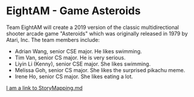 
# EightAM - Game Asteroids

Team EightAM will create a 2019 version of the classic multidirectional shooter arcade game "Asteroids" which was originally released in 1979 by Atari, Inc. The team members include:

* Adrian Wang, senior CSE major. He likes swimming.
* Tim Van, senior CS major. He is very serious.
* Liyin Li (Kenny), senior CSE major. She likes swimming.
* Melissa Goh, senior CS major. She likes the surprised pikachu meme.
* Irene Ho, senior CS major. She likes eating a lot.

[I am a link to StoryMapping.md](https://github.com/ecs160ss12019/EightAM/blob/master/StoryMapping.md)
